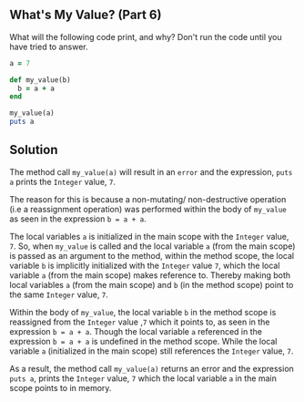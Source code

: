 ## What's My Value? (Part 6)
What will the following code print, and why? Don't run the code until you have tried to answer.
```ruby
a = 7

def my_value(b)
  b = a + a
end

my_value(a)
puts a
```
## Solution
The method call `my_value(a)` will result in an `error` and the expression, `puts a` prints the `Integer` value, `7`.

The reason for this is because a non-mutating/ non-destructive operation (i.e a reassignment operation) was performed within the body of `my_value` as seen in the expression `b = a + a`. 

The local variables `a` is initialized in the main scope with the `Integer` value, `7`. So, when `my_value` is called and the local variable `a` (from the main scope) is passed as an argument to the method, within the method scope, the local variable `b` is implicitly initialized with the `Integer` value `7`, which the local variable `a` (from the main scope) makes reference to. Thereby making both local variables `a` (from the main scope) and `b` (in the method scope) point to the same `Integer` value, `7`.

Within the body of `my_value`, the local variable `b` in the method scope is reassigned from the `Integer` value ,`7` which it points to, as seen in the expression `b = a + a`. Though the local variable `a` referenced in the expression `b = a + a` is undefined in the method scope. While the local variable `a` (initialized in the main scope) still references the `Integer` value, `7`.

As a result, the method call `my_value(a)` returns an error and the expression `puts a`, prints the `Integer` value, `7` which the local variable `a` in the main scope points to in memory.